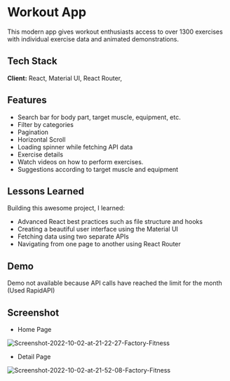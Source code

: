 
# Workout App 

This modern app gives workout enthusiasts access to over 1300 exercises with individual exercise data and animated demonstrations. 
## Tech Stack

**Client:** React, Material UI, React Router, 




## Features

- Search bar for body part, target muscle, equipment, etc.
- Filter by categories
- Pagination
- Horizontal Scroll
- Loading spinner while fetching API data
- Exercise details
- Watch videos on how to perform exercises.
- Suggestions according to target muscle and equipment




## Lessons Learned

Building this awesome project, I learned:

- Advanced React best practices such as file structure and hooks
- Creating a beautiful user interface using the Material UI 
- Fetching data using two separate APIs
- Navigating from one page to another using React Router

## Demo

Demo not available because API calls have reached the limit for the month (Used RapidAPI) 

## Screenshot

- Home Page
<img src="https://i.ibb.co/58BfLsc/Screenshot-2022-10-02-at-21-22-27-Factory-Fitness.png" alt="Screenshot-2022-10-02-at-21-22-27-Factory-Fitness" border="0">

- Detail Page
<img src="https://i.ibb.co/S5Fw0nB/Screenshot-2022-10-02-at-21-52-08-Factory-Fitness.png" alt="Screenshot-2022-10-02-at-21-52-08-Factory-Fitness" border="0">
